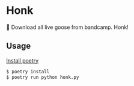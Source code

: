 # Honk

🦆 Download all live goose from bandcamp. Honk!

## Usage

[Install poetry](https://python-poetry.org/docs/#installation)

```bash
$ poetry install
$ poetry run python honk.py
```
